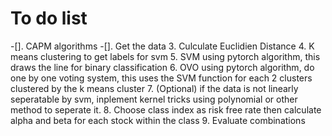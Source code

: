 # To do list

-[]. CAPM algorithms
-[]. Get the data
3. Culculate Euclidien Distance
4. K means clustering to get labels for svm
5. SVM using pytorch algorithm, this draws the line for binary classification
6. OVO using pytorch algorithm, do one by one voting system, this uses the SVM function for each 2 clusters clustered by the k means cluster
7. (Optional) if the data is not linearly seperatable by svm, inplement kernel tricks using polynomial or other method to seperate it.
8. Choose class index as risk free rate then calculate alpha and beta for each stock within the class
9. Evaluate combinations
